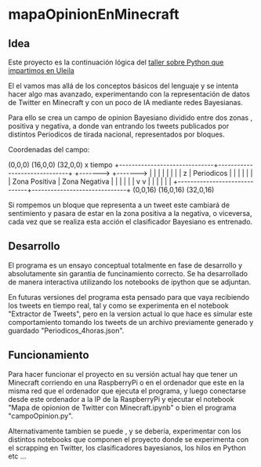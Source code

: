 # mapaOpinionEnMinecraft

## Idea

Este proyecto es la continuación lógica del [taller sobre Python que impartimos en Uleila](http://www.guadatech.com/taller-de-minecraft-con-python-en/)

El el vamos mas allá de los conceptos básicos del lenguaje y se intenta hacer algo mas avanzado, 
experimentando con la representación de datos de Twitter en Minecraft y con un poco de IA mediante redes Bayesianas.

Para ello se crea un campo de opinion Bayesiano dividido entre dos zonas , positiva y negativa, 
a donde van entrando los tweets publicados por distintos Periodicos de tirada nacional, representados por bloques. 

 Coordenadas del campo:

(0,0,0)                       (16,0,0)                        (32,0,0)              x			tiempo
   +------------------------------+------------------------------+              +------->       	+-------> 
   |                              |                              |              |			|
   |                              |                              |            z |	     Periodicos	|
   |                              |                              |              |			|	
   |   Zona Positiva              |     Zona Negativa            |              |			|
   |                              |                              |              v			v
   |                              |                              |
   |                              |                              |
   +------------------------------+------------------------------+
(0,0,16)                     (16,0,16)                         (32,0,16)  


Si rompemos un bloque que representa a un tweet este cambiará de sentimiento y pasara de estar en la zona positiva a la negativa,
o viceversa, cada vez que se realiza esta acción el clasificador Bayesiano es entrenado.

## Desarrollo

El programa es un ensayo conceptual totalmente en fase de desarrollo y absolutamente sin garantia de funcinamiento correcto.
Se ha desarrollado de manera interactiva utilizando los notebooks de ipython que se adjuntan.

En futuras versiones del programa esta pensado para que vaya recibiendo los tweets en tiempo real, tal y como se experimenta en 
el notebook "Extractor de Tweets", pero en la version actual lo que hace es simular este comportamiento tomando los tweets de 
un archivo previamente generado y guardado "Periodicos_4horas.json".

## Funcionamiento

Para hacer funcionar el proyecto en su versión actual hay que tener un Minecraft corriendo en una RaspberryPi o en el ordenador
que este en la misma red que el ordenador que ejecuta el programa, y luego conectarse desde este ordenador a la IP de la RaspberryPi
y ejecutar  el notebook "Mapa de opionion de Twitter con Minecraft.ipynb" o bien el programa "campoOpinion.py".

Alternativamente tambien se puede , y se debería, experimentar con los distintos notebooks que componen el proyecto donde se 
experimenta con el scrapping en Twitter, los clasificadores bayesianos, los hilos en Python etc ...